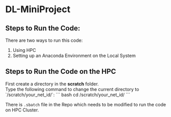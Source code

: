 # DL-MiniProject
## Steps to Run the Code:
There are two ways to run this code:
<ol>
  <li>Using HPC</li>
  <li>Setting up an Anaconda Environment on the Local System</li>
</ol>

<h2>Steps to Run the Code on the HPC</h2> 
First create a directory in the <b>scratch</b> folder.</br> 
Type the following command to change the current directory to `/scratch/your_net_id/`:
   ``` bash    cd /scratch/your_net_id/ ```

There is `.sbatch` file in the Repo which needs to be modified to run the code on HPC Cluster. 


